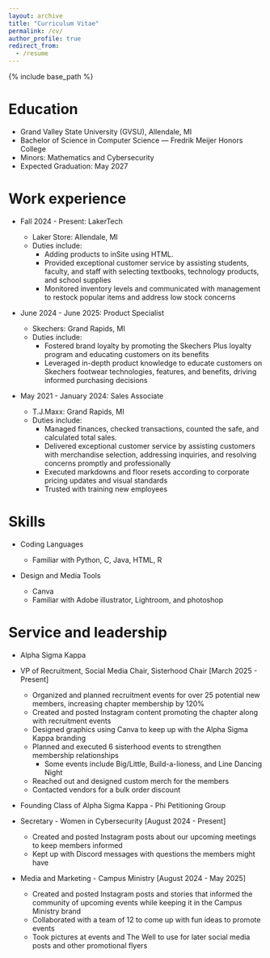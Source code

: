 ```yaml
---
layout: archive
title: "Curriculum Vitae"
permalink: /cv/
author_profile: true
redirect_from:
  - /resume
---
```


{% include base_path %}

Education
======
* Grand Valley State University (GVSU), Allendale, MI
* Bachelor of Science in Computer Science — Fredrik Meijer Honors College
* Minors: Mathematics and Cybersecurity
* Expected Graduation: May 2027

Work experience
======
* Fall 2024 - Present: LakerTech
  * Laker Store: Allendale, MI
  * Duties include:
    * Adding products to inSite using HTML.
    *  Provided exceptional customer service by assisting students, faculty, and staff with selecting textbooks, technology products, and school         supplies
    *  Monitored inventory levels and communicated with management to restock popular items and address low stock concerns
   
* June 2024 - June 2025: Product Specialist
  * Skechers: Grand Rapids, MI
  * Duties include:
    *  Fostered brand loyalty by promoting the Skechers Plus loyalty program and educating customers on its benefits
    *  Leveraged in-depth product knowledge to educate customers on Skechers footwear technologies, features, and benefits, driving informed             purchasing decisions
   
* May 2021 - January 2024: Sales Associate
  * T.J.Maxx: Grand Rapids, MI
  * Duties include:
    * Managed finances, checked transactions, counted the safe, and calculated total sales.
    * Delivered exceptional customer service by assisting customers with merchandise selection, addressing inquiries, and resolving concerns           promptly and professionally
    * Executed markdowns and floor resets according to corporate pricing updates and visual standards
    * Trusted with training new employees 


  
Skills
======
* Coding Languages
  * Familiar with Python, C, Java, HTML, R
    
* Design and Media Tools
  * Canva
  * Familiar with Adobe illustrator, Lightroom, and photoshop
  
Service and leadership
======
* Alpha Sigma Kappa
* VP of Recruitment, Social Media Chair, Sisterhood Chair [March 2025 - Present]
  * Organized and planned recruitment events for over 25 potential new members, increasing chapter membership by 120%
  * Created and posted Instagram content promoting the chapter along with recruitment events
  * Designed graphics using Canva to keep up with the Alpha Sigma Kappa branding
  * Planned and executed 6 sisterhood events to strengthen membership relationships
    * Some events include Big/Little, Build-a-lioness, and Line Dancing Night
  * Reached out and designed custom merch for the members
  * Contacted vendors for a bulk order discount
* Founding Class of Alpha Sigma Kappa - Phi Petitioning Group 

* Secretary - Women in Cybersecurity [August 2024 - Present]
  * Created and posted Instagram posts about our upcoming meetings to keep members informed
  * Kept up with Discord messages with questions the members might have

* Media and Marketing - Campus Ministry [August 2024 - May 2025]
  * Created and posted Instagram posts and stories that informed the community of upcoming events while keeping it in the Campus Ministry brand
  * Collaborated with a team of 12 to come up with fun ideas to promote events
  * Took pictures at events and The Well to use for later social media posts and other promotional flyers
